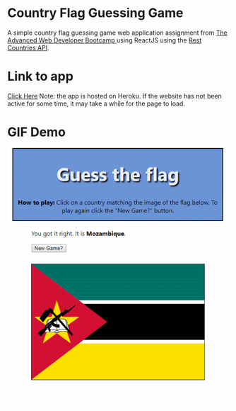 # Country Flag Guessing Game

A simple country flag guessing game web application assignment from [The Advanced Web Developer Bootcamp
](https://www.udemy.com/the-advanced-web-developer-bootcamp/) using ReactJS using the [Rest Countries API](https://restcountries.eu/rest/v2/all). 

# Link to app
[Click Here](https://country-flag-guess-game.herokuapp.com/)
Note: the app is hosted on Heroku. If the website has not been active for some time, it may take a while for the page to load.

# GIF Demo
![GIF demo of app](https://github.com/RCLU30/country-flag-guess/blob/master/country-game-demo.gif)
